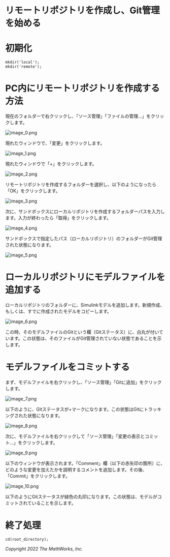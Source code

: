 # リモートリポジトリを作成し、Git管理を始める
# 初期化

```matlab:Code
mkdir('local');
mkdir('remote');
```

# PC内にリモートリポジトリを作成する方法


現在のフォルダーで右クリックし、「ソース管理」「ファイルの管理...」をクリックします。




![image_0.png](create_remote_repository_md_images/image_0.png)




現れたウィンドウで、「変更」をクリックします。




![image_1.png](create_remote_repository_md_images/image_1.png)




現れたウィンドウで「+」をクリックします。




![image_2.png](create_remote_repository_md_images/image_2.png)




リモートリポジトリを作成するフォルダーを選択し、以下のようになったら「OK」をクリックします。




![image_3.png](create_remote_repository_md_images/image_3.png)




次に、サンドボックスにローカルリポジトリを作成するフォルダーパスを入力します。入力が終わったら「取得」をクリックします。




![image_4.png](create_remote_repository_md_images/image_4.png)




サンドボックスで指定したパス（ローカルリポジトリ）のフォルダーがGit管理された状態になります。




![image_5.png](create_remote_repository_md_images/image_5.png)


# ローカルリポジトリにモデルファイルを追加する


ローカルリポジトリのフォルダーに、Simulinkモデルを追加します。新規作成、もしくは、すでに作成されたモデルをコピーします。




![image_6.png](create_remote_repository_md_images/image_6.png)




この時、そのモデルファイルのGitという欄（Gitステータス）に、白丸が付いています。この状態は、そのファイルがGit管理されていない状態であることを示します。


# モデルファイルをコミットする


まず、モデルファイルを右クリックし、「ソース管理」「Gitに追加」をクリックします。




![image_7.png](create_remote_repository_md_images/image_7.png)




以下のように、Gitステータスが+マークになります。この状態はGitにトラッキングされた状態になります。




![image_8.png](create_remote_repository_md_images/image_8.png)




次に、モデルファイルを右クリックして「ソース管理」「変更の表示とコミット...」をクリックします。




![image_9.png](create_remote_repository_md_images/image_9.png)




以下のウィンドウが表示されます。「Comment」欄（以下の赤矢印の箇所）に、どのような変更を加えたかを説明するコメントを追加します。その後、「Commit」をクリックします。




![image_10.png](create_remote_repository_md_images/image_10.png)




以下のようにGitステータスが緑色の丸印になります。この状態は、モデルがコミットされていることを示します。


# 終了処理

```matlab:Code
cd(root_directory);
```

  


*Copyright 2022 The MathWorks, Inc.*



